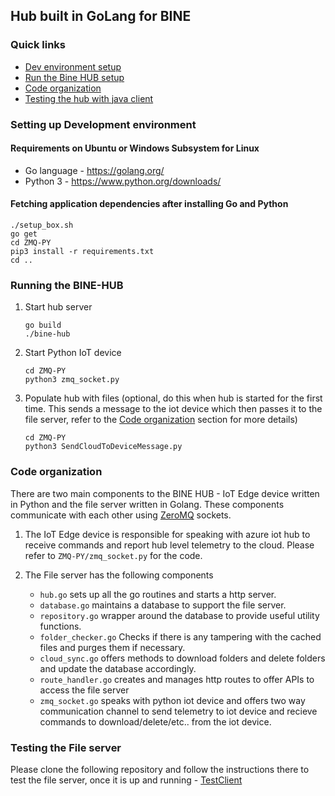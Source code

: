 ## Hub built in GoLang for BINE

### Quick links
* [Dev environment setup](#setting-up-development-environment)
* [Run the Bine HUB setup](#running-the-bine-hub)
* [Code organization](#code-organization)
* [Testing the hub with java client](#testing-the-file-server)

### Setting up Development environment

#### Requirements on Ubuntu or Windows Subsystem for Linux
 *  Go language - https://golang.org/
 *  Python 3 - https://www.python.org/downloads/

#### Fetching application dependencies after installing Go and Python
```
./setup_box.sh
go get
cd ZMQ-PY
pip3 install -r requirements.txt
cd ..
```

### Running the BINE-HUB
1. Start hub server 
    ```
    go build
    ./bine-hub
    ```
2. Start Python IoT device
    ```
    cd ZMQ-PY
    python3 zmq_socket.py
    ```
3. Populate hub with files (optional, do this when hub is started for the first time. This sends a message to the iot device which then passes it to the file server, refer to the [Code organization](#Code-organization) section for more details)
    ```
    cd ZMQ-PY
    python3 SendCloudToDeviceMessage.py
    ```

### Code organization
There are two main components to the BINE HUB - IoT Edge device written in Python and the file server written in Golang. These components communicate with each other using [ZeroMQ](#https://zeromq.org/) sockets.

1. The IoT Edge device is responsible for speaking with azure iot hub to receive commands and report hub level telemetry to the cloud. Please refer to ```ZMQ-PY/zmq_socket.py``` for the code.

2. The File server has the following components 
    * ```hub.go``` sets up all the go routines and starts a http server.
    * ```database.go``` maintains a database to support the file server.
    * ```repository.go``` wrapper around the database to provide useful utility functions.
    * ```folder_checker.go``` Checks if there is any tampering with the cached files and purges them if necessary.
    * ```cloud_sync.go``` offers methods to download folders and delete folders and update the database accordingly.
    * ```route_handler.go``` creates and manages http routes to offer APIs to access the file server
    * ```zmq_socket.go``` speaks with python iot device and offers two way communication channel to send telemetry to iot device and recieve commands to download/delete/etc.. from the iot device.

### Testing the File server

Please clone the following repository and follow the instructions there to test the file server, once it is up and running - [TestClient](#https://dev.azure.com/binemsr/Hub/_git/TestClient)
